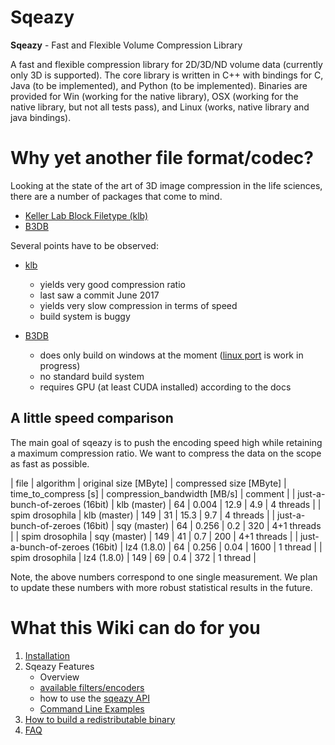 # Sqeazy #

**Sqeazy** - Fast and Flexible Volume Compression Library

A fast and flexible compression library for 2D/3D/ND volume data (currently only 3D is supported).
The core library is written in C++ with bindings for C, Java (to be implemented), and Python (to be implemented). Binaries are provided for Win (working for the native library), OSX (working for the native library, but not all tests pass), and Linux (works, native library and java bindings).

# Why yet another file format/codec?

Looking at the state of the art of 3D image compression in the life sciences, there are a number of packages that come to mind. 

- [Keller Lab Block Filetype (klb)](https://bitbucket.org/fernandoamat/keller-lab-block-filetype)
- [B3DB](https://git.embl.de/balazs/B3D)

Several points have to be observed:

- [klb](https://bitbucket.org/fernandoamat/keller-lab-block-filetype) 

    + yields very good compression ratio
    + last saw a commit June 2017
    + yields very slow compression in terms of speed
    + build system is buggy
    
- [B3DB](https://git.embl.de/balazs/B3D) 

    + does only build on windows at the moment ([linux port](https://github.com/openmicroscopy/B3D/pull/1) is work in progress)
    + no standard build system 
    + requires GPU (at least CUDA installed) according to the docs

## A little speed comparison

The main goal of sqeazy is to push the encoding speed high while retaining a maximum compression ratio. We want to compress the data on the scope as fast as possible.

| file                           | algorithm    | original size [MByte] | compressed size [MByte] | time_to_compress [s] | compression_bandwidth [MB/s] | comment     |
| just-a-bunch-of-zeroes (16bit) | klb (master) |                    64 |                   0.004 |                 12.9 |                          4.9 | 4 threads   |
| spim drosophila                | klb (master) |                   149 |                      31 |                 15.3 |                          9.7 | 4 threads   |
| just-a-bunch-of-zeroes (16bit) | sqy (master) |                    64 |                   0.256 |                  0.2 |                          320 | 4+1 threads |
| spim drosophila                | sqy (master) |                   149 |                      41 |                  0.7 |                          200 | 4+1 threads |
| just-a-bunch-of-zeroes (16bit) | lz4 (1.8.0)  |                    64 |                   0.256 |                 0.04 |                         1600 | 1 thread    |
| spim drosophila                | lz4 (1.8.0)  |                   149 |                      69 |                  0.4 |                          372 | 1 thread    |

Note, the above numbers correspond to one single measurement. We plan to update these numbers with more robust statistical results in the future.

# What this Wiki can do for you

1. [Installation](Installation.md)
2. Sqeazy Features
    - Overview
    - [available filters/encoders](available_steps.md)
    - how to use the [sqeazy API](ForDevelopers.md)
    - [Command Line Examples](CLIExamples.md)
4. [How to build a redistributable binary](distribution.md)
5. [FAQ](FAQ.md)
